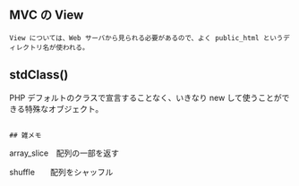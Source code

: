 ## MVC の View
```
View については、Web サーバから見られる必要があるので、よく public_html というディレクトリ名が使われる。
```

## stdClass()
PHP デフォルトのクラスで宣言することなく、いきなり new して使うことができる特殊なオブジェクト。  


```

## 雑メモ
```
array_slice　配列の一部を返す

shuffle　　配列をシャッフル

```

